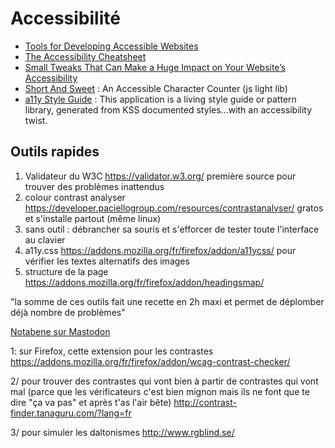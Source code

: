 # Accessibilité

- [Tools for Developing Accessible Websites](https://bitsofco.de/tools-for-developing-accessible-websites/)
- [The Accessibility Cheatsheet](https://bitsofco.de/the-accessibility-cheatsheet/)
- [Small Tweaks That Can Make a Huge Impact on Your Website’s Accessibility](https://css-tricks.com/small-tweaks-can-make-huge-impact-websites-accessibility/)
- [Short And Sweet](https://github.com/rikschennink/short-and-sweet) : An Accessible Character Counter (js light lib)
- [a11y Style Guide](http://a11y-style-guide.com/style-guide/) : This application is a living style guide or pattern library, generated from KSS documented styles...with an accessibility twist.


## Outils rapides

1. Validateur du W3C https://validator.w3.org/ première source pour trouver des problèmes inattendus
2. colour contrast analyser https://developer.paciellogroup.com/resources/contrastanalyser/ gratos et s'installe partout (même linux)
3. sans outil : débrancher sa souris et s'efforcer de tester toute l'interface au clavier
4. a11y.css https://addons.mozilla.org/fr/firefox/addon/a11ycss/ pour vérifier les textes alternatifs des images
5. structure de la page https://addons.mozilla.org/fr/firefox/addon/headingsmap/


"la somme de ces outils fait une recette en 2h maxi et permet de déplomber déjà nombre de problèmes"

[Notabene sur Mastodon](https://cafe.des-blogueurs.org/@notabene/101549862637108292)


1: sur Firefox, cette extension pour les contrastes 
https://addons.mozilla.org/fr/firefox/addon/wcag-contrast-checker/

2/  pour trouver des contrastes qui vont bien à partir de contrastes qui vont mal (parce que les vérificateurs c'est bien mignon mais ils ne font que te dire "ça va pas" et après t'as l'air bête)
http://contrast-finder.tanaguru.com/?lang=fr

3/ pour simuler les daltonismes 
http://www.rgblind.se/
